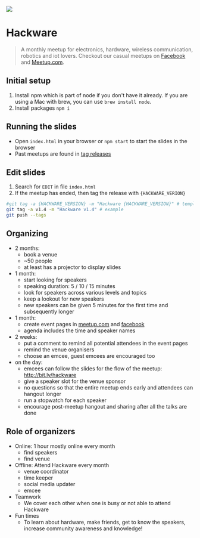 [![](img/cover.jpg)](https://www.facebook.com/groups/hackware)

# Hackware

> A monthly meetup for electronics, hardware, wireless communication, robotics and iot lovers. Checkout our casual meetups on [Facebook](https://www.facebook.com/groups/hackware) and [Meetup.com](http://meetup.com/hackware).

## Initial setup

1. Install npm which is part of node if you don't have it already. If you are using a Mac with brew, you can use `brew install node`.
1. Install packages `npm i`

## Running the slides

- Open `index.html` in your browser or `npm start` to start the slides in the browser
- Past meetups are found in [tag releases](https://github.com/sayanee/hackware/releases)

## Edit slides

1. Search for `EDIT` in file `index.html`
1. If the meetup has ended, then tag the release with `{HACKWARE_VERION}`

  ```sh
  #git tag -a {HACKWARE_VERSION} -m "Hackware {HACKWARE_VERSION}" # template
  git tag -a v1.4 -m "Hackware v1.4" # example
  git push --tags
  ```

## Organizing

 - 2 months:
    - book a venue
    - ~50 people
    - at least has a projector to display slides
 - 1 month:
    - start looking for speakers
    - speaking duration: 5 / 10 / 15 minutes
    - look for speakers across various levels and topics
    - keep a lookout for new speakers
    - new speakers can be given 5 minutes for the first time and subsequently longer
 - 1 month:
    - create event pages in [meetup.com](https://www.meetup.com/Hackware/) and [facebook](https://www.facebook.com/groups/hackware/)
    - agenda includes the time and speaker names
 - 2 weeks:
    - put a comment to remind all potential attendees in the event pages
    - remind the venue organisers
    - choose an emcee, guest emcees are encouraged too
 - on the day:
    - emcees can follow the slides for the flow of the meetup: http://bit.ly/hackware
    - give a speaker slot for the venue sponsor
    - no questions so that the entire meetup ends early and attendees can hangout longer
    - run a stopwatch for each speaker
    - encourage post-meetup hangout and sharing after all the talks are done

## Role of organizers

- Online: 1 hour mostly online every month
    - find speakers
    - find venue
- Offline: Attend Hackware every month
    - venue coordinator
    - time keeper
    - social media updater
    - emcee
- Teamwork
    - We cover each other when one is busy or not able to attend Hackware
- Fun times
    - To learn about hardware, make friends, get to know the speakers, increase community awareness and knowledge!
